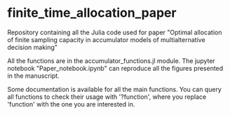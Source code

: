 # finite_time_allocation_paper
 Repository containing all the Julia code used for paper "Optimal allocation of finite sampling capacity in accumulator models of multialternative decision making"

All the functions are in the accumulator_functions.jl module.
The jupyter notebook "Paper_notebook.ipynb" can reproduce all the figures presented in the manuscript.

Some documentation is available for all the main functions. You can query all functions to check their usage with '?function', where you replace 'function' with the one you are interested in.